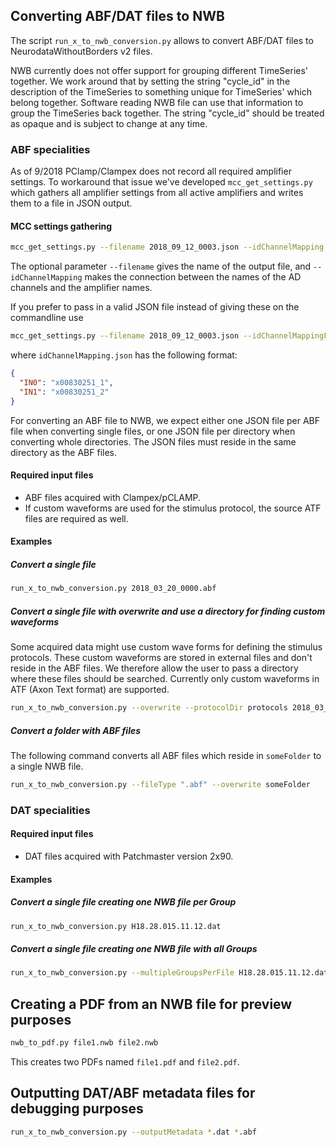 ## Converting ABF/DAT files to NWB

The script `run_x_to_nwb_conversion.py` allows to convert ABF/DAT files to NeurodataWithoutBorders v2 files.

NWB currently does not offer support for grouping different TimeSeries'
together. We work around that by setting the string "cycle_id" in the description
of the TimeSeries to something unique for TimeSeries' which belong together.
Software reading NWB file can use that information to group the TimeSeries back
together. The string "cycle_id" should be treated as opaque and is subject to
change at any time.

### ABF specialities

As of 9/2018 PClamp/Clampex does not record all required amplifier settings.
To workaround that issue we've developed `mcc_get_settings.py` which gathers
all amplifier settings from all active amplifiers and writes them to a file in
JSON output.

#### MCC settings gathering

```sh
mcc_get_settings.py --filename 2018_09_12_0003.json --idChannelMapping '{"IN0" : "x00830251_1"}' '{"IN1" : "x00830251_2"}'
```

The optional parameter `--filename` gives the name of the output file, and
`--idChannelMapping` makes the connection between the names of the AD channels
and the amplifier names.

If you prefer to pass in a valid JSON file instead of giving these on the commandline use
```sh
mcc_get_settings.py --filename 2018_09_12_0003.json --idChannelMappingFromFile idChannelMapping.json
```

where `idChannelMapping.json` has the following format:

```json
{
  "IN0": "x00830251_1",
  "IN1": "x00830251_2"
}
```

For converting an ABF file to NWB, we expect either one JSON file per ABF file
when converting single files, or one JSON file per directory when converting
whole directories. The JSON files must reside in the same directory as the ABF
files.

#### Required input files

- ABF files acquired with Clampex/pCLAMP.
- If custom waveforms are used for the stimulus protocol, the source ATF files are required as well.

#### Examples

##### Convert a single file

```sh
run_x_to_nwb_conversion.py 2018_03_20_0000.abf
```

##### Convert a single file with overwrite and use a directory for finding custom waveforms

Some acquired data might use custom wave forms for defining the stimulus
protocols. These custom waveforms are stored in external files and don't reside
in the ABF files. We therefore allow the user to pass a directory where
these files should be searched. Currently only custom waveforms in ATF (Axon
Text format) are supported.

```sh
run_x_to_nwb_conversion.py --overwrite --protocolDir protocols 2018_03_20_0000.abf
```

##### Convert a folder with ABF files

The following command converts all ABF files which reside in `someFolder` to a single NWB file.

```sh
run_x_to_nwb_conversion.py --fileType ".abf" --overwrite someFolder
```

### DAT specialities

#### Required input files

- DAT files acquired with Patchmaster version 2x90.

#### Examples

##### Convert a single file creating one NWB file per Group

```sh
run_x_to_nwb_conversion.py H18.28.015.11.12.dat
```

##### Convert a single file creating one NWB file with all Groups

```sh
run_x_to_nwb_conversion.py --multipleGroupsPerFile H18.28.015.11.12.dat
```

## Creating a PDF from an NWB file for preview purposes

```sh
nwb_to_pdf.py file1.nwb file2.nwb
```

This creates two PDFs named `file1.pdf` and `file2.pdf`.

## Outputting DAT/ABF metadata files for debugging purposes

```sh
run_x_to_nwb_conversion.py --outputMetadata *.dat *.abf
```
